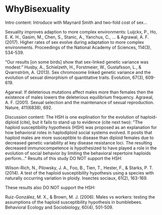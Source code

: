 # WhyBisexuality

Intro content:
Introduce with Maynard Smith and two-fold cost of sex…

Sexuality improves adaption to more complex environments:
Luijckx, P., Ho, E. K. H., Gasim, M., Chen, S., Stanic, A., Yanchus, C., ... & Agrawal, A. F. (2017). Higher rates of sex evolve during adaptation to more complex environments. Proceedings of the National Academy of Sciences, 114(3), 534-539.

“Our results [on some birds] show that sex-linked genetic variance was modest:”
Husby, A., Schielzeth, H., Forstmeier, W., Gustafsson, L., & Qvarnström, A. (2013). Sex chromosome linked genetic variance and the evolution of sexual dimorphism of quantitative traits. Evolution, 67(3), 609-619.

Agarwal: If deleterious mutations affect males more than females then the existence of males lowers the deleterious equilibrium frequency.
Agrawal, A. F. (2001). Sexual selection and the maintenance of sexual reproduction. Nature, 411(6838), 692.

Discussion content:
 	The HSH is one explination for the evolution of haploid-diploid (cite), but it fails to stand up to evidence (cite next two):
"The haploid susceptibility hypothesis (HSH) was proposed as an explanation for how behavioral roles in haplodiploid social systems evolved. It posits that haploid males are more susceptible to disease than diploid females due to decreased genetic variability at key disease resistance loci. The resulting decreased immunocompetence is hypothesized to have played a role in the evolution of social behavior by limiting the behavioral repertoire haploids perform..." Results of this study DO NOT support the HSH:

Wilson-Rich, N., Pilowsky, J. A., Foo, B., Tien, T., Hester, F., & Starks, P. T. (2014). A test of the haploid susceptibility hypothesis using a species with naturally occurring variation in ploidy. Insectes sociaux, 61(2), 163-169.

These results also DO NOT support the HSH:

Ruiz-González, M. X., & Brown, M. J. (2006). Males vs workers: testing the assumptions of the haploid susceptibility hypothesis in bumblebees. Behavioral Ecology and Sociobiology, 60(4), 501-509.
